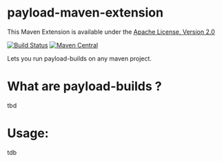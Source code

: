 # payload-maven-extension

This Maven Extension is available under the [Apache License, Version 2.0](http://www.apache.org/licenses/LICENSE-2.0.txt)

[![Build Status](https://travis-ci.org/rebaze/payload-maven-extension.svg?branch=master)](https://travis-ci.org/rebaze/payload-maven-extension)
[![Maven Central](https://maven-badges.herokuapp.com/maven-central/com.rebaze.maven/payload-maven-extension/badge.svg)](https://maven-badges.herokuapp.com/maven-central/com.rebaze.maven/payload-maven-extension)

Lets you run payload-builds on any maven project.

# What are payload-builds ?
tbd

# Usage:
tdb
